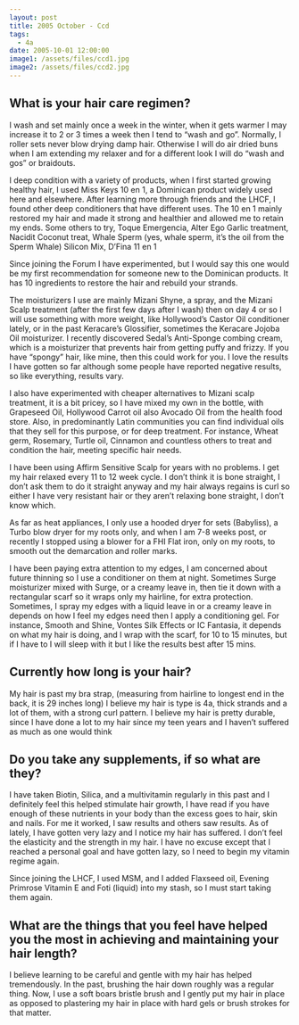 ```yaml
---
layout: post
title: 2005 October - Ccd
tags:
  - 4a
date: 2005-10-01 12:00:00
image1: /assets/files/ccd1.jpg
image2: /assets/files/ccd2.jpg
---
```

## What is your hair care regimen?

I wash and set mainly once a week in the winter, when it gets warmer I may increase it to 2 or 3 times a week then I tend to “wash and go”. Normally, I roller sets never blow drying damp hair. Otherwise I will do air dried buns when I am extending my relaxer and for a different look I will do “wash and gos” or braidouts.

I deep condition with a variety of products, when I first started growing healthy hair, I used Miss Keys 10 en 1, a Dominican product widely used here and elsewhere. After learning more through friends and the LHCF, I found other deep conditioners that have different uses. The 10 en 1 mainly restored my hair and made it strong and healthier and allowed me to retain my ends. Some others to try, Toque Emergencia, Alter Ego Garlic treatment, Nacidit Coconut treat, Whale Sperm (yes, whale sperm, it’s the oil from the Sperm Whale) Silicon Mix, D’Fina 11 en 1

Since joining the Forum I have experimented, but I would say this one would be my first recommendation for someone new to the Dominican products. It has 10 ingredients to restore the hair and rebuild your strands.

The moisturizers I use are mainly Mizani Shyne, a spray, and the Mizani Scalp treatment (after the first few days after I wash) then on day 4 or so I will use something with more weight, like Hollywood’s Castor Oil conditioner lately, or in the past Keracare’s Glossifier, sometimes the Keracare Jojoba Oil moisturizer. I recently discovered Sedal’s Anti-Sponge combing cream, which is a moisturizer that prevents hair from getting puffy and frizzy. If you have “spongy” hair, like mine, then this could work for you. I love the results I have gotten so far although some people have reported negative results, so like everything, results vary.

I also have experimented with cheaper alternatives to Mizani scalp treatment, it is a bit pricey, so I have mixed my own in the bottle, with Grapeseed Oil, Hollywood Carrot oil also Avocado Oil from the health food store. Also, in predominantly Latin communities you can find individual oils that they sell for this purpose, or for deep treatment. For instance, Wheat germ, Rosemary, Turtle oil, Cinnamon and countless others to treat and condition the hair, meeting specific hair needs.

I have been using Affirm Sensitive Scalp for years with no problems. I get my hair relaxed every 11 to 12 week cycle. I don’t think it is bone straight, I don’t ask them to do it straight anyway and my hair always regains is curl so either I have very resistant hair or they aren’t relaxing bone straight, I don’t know which.

As far as heat appliances, I only use a hooded dryer for sets (Babyliss), a Turbo blow dryer for my roots only, and when I am 7-8 weeks post, or recently I stopped using a blower for a FHI Flat iron, only on my roots, to smooth out the demarcation and roller marks.

I have been paying extra attention to my edges, I am concerned about future thinning so I use a conditioner on them at night. Sometimes Surge moisturizer mixed with Surge, or a creamy leave in, then tie it down with a rectangular scarf so it wraps only my hairline, for extra protection. Sometimes, I spray my edges with a liquid leave in or a creamy leave in depends on how I feel my edges need then I apply a conditioning gel. For instance, Smooth and Shine, Vontes Silk Effects or IC Fantasia, it depends on what my hair is doing, and I wrap with the scarf, for 10 to 15 minutes, but if I have to I will sleep with it but I like the results best after 15 mins.

## Currently how long is your hair?

My hair is past my bra strap, (measuring from hairline to longest end in the back, it is 29 inches long) I believe my hair is type is 4a, thick strands and a lot of them, with a strong curl pattern. I believe my hair is pretty durable, since I have done a lot to my hair since my teen years and I haven’t suffered as much as one would think

## Do you take any supplements, if so what are they?

I have taken Biotin, Silica, and a multivitamin regularly in this past and I definitely feel this helped stimulate hair growth, I have read if you have enough of these nutrients in your body than the excess goes to hair, skin and nails. For me it worked, I saw results and others saw results. As of lately, I have gotten very lazy and I notice my hair has suffered. I don’t feel the elasticity and the strength in my hair. I have no excuse except that I reached a personal goal and have gotten lazy, so I need to begin my vitamin regime again.

Since joining the LHCF, I used MSM, and I added Flaxseed oil, Evening Primrose Vitamin E and Foti (liquid) into my stash, so I must start taking them again.

## What are the things that you feel have helped you the most in achieving and maintaining your hair length?

I believe learning to be careful and gentle with my hair has helped tremendously. In the past, brushing the hair down roughly was a regular thing. Now, I use a soft boars bristle brush and I gently put my hair in place as opposed to plastering my hair in place with hard gels or brush strokes for that matter.

